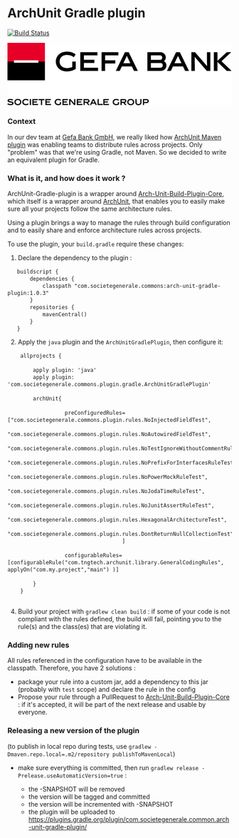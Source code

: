 # ArchUnit Gradle plugin

[![Build Status](https://travis-ci.org/societe-generale/arch-unit-gradle-plugin.svg?branch=master)](https://travis-ci.org/societe-generale/arch-unit-gradle-plugin)



<p align="center">
  <img src="./gefa_logo.png" title="Gefa Bank Logo">
</p>


### Context

In our dev team at [Gefa Bank GmbH](https://www.gefa-bank.de/), we really liked how [ArchUnit Maven plugin](https://github.com/societe-generale/arch-unit-maven-plugin) was enabling teams to distribute rules across projects. Only "problem" was that we're using Gradle, not Maven. So we decided to write an equivalent plugin for Gradle. 

### What is it, and how does it work ?

ArchUnit-Gradle-plugin is a wrapper around [Arch-Unit-Build-Plugin-Core](https://github.com/societe-generale/arch-unit-build-plugin-core), which itself is a wrapper around [ArchUnit](https://www.archunit.org/), that enables you to easily make sure all your projects follow the same architecture rules.
 
Using a plugin brings a way to manage the rules through build configuration and to easily share and enforce architecture rules across projects. 

To use the plugin, your `build.gradle` require these changes:

1. Declare the dependency to the plugin :

```Gradle
   buildscript {
       dependencies {
           classpath "com.societegenerale.commons:arch-unit-gradle-plugin:1.0.3"
       }
       repositories {
           mavenCentral()
       }
   }
```

2. Apply the `java` plugin and the `ArchUnitGradlePlugin`, then configure it:

```Gradle
    allprojects {
    
        apply plugin: 'java'
        apply plugin: 'com.societegenerale.commons.plugin.gradle.ArchUnitGradlePlugin'
    
        archUnit{
        
                  preConfiguredRules=["com.societegenerale.commons.plugin.rules.NoInjectedFieldTest",
                            "com.societegenerale.commons.plugin.rules.NoAutowiredFieldTest",
                            "com.societegenerale.commons.plugin.rules.NoTestIgnoreWithoutCommentRuleTest",
                            "com.societegenerale.commons.plugin.rules.NoPrefixForInterfacesRuleTest",
                            "com.societegenerale.commons.plugin.rules.NoPowerMockRuleTest",
                            "com.societegenerale.commons.plugin.rules.NoJodaTimeRuleTest",
                            "com.societegenerale.commons.plugin.rules.NoJunitAssertRuleTest",
                            "com.societegenerale.commons.plugin.rules.HexagonalArchitectureTest",
                            "com.societegenerale.commons.plugin.rules.DontReturnNullCollectionTest"
                                    ]

                  configurableRules=[configurableRule("com.tngtech.archunit.library.GeneralCodingRules", applyOn("com.my.project","main") )]
  
        }
    }
    
```
  
4. Build your project with `gradlew clean build` : if some of your code is not compliant with the rules defined, the build will fail, pointing you to the rule(s) and the class(es) that are violating it.

### Adding new rules

All rules referenced in the configuration have to be available in the classpath. Therefore, you have 2 solutions : 
- package your rule into a custom jar, add a dependency to this jar (probably with `test` scope) and declare the rule in the config
- Propose your rule through a PullRequest to [Arch-Unit-Build-Plugin-Core](https://github.com/societe-generale/arch-unit-build-plugin-core) : if it's accepted, it will be part of the next release and usable by everyone. 

### Releasing a new version of the plugin

(to publish in local repo during tests, use `gradlew -Dmaven.repo.local=.m2/repository publishToMavenLocal`)

- make sure everything is committed, then run `gradlew release -Prelease.useAutomaticVersion=true` : 

  - the -SNAPSHOT will be removed
  - the version will be tagged and committed
  - the version will be incremented with -SNAPSHOT
  - the plugin will be uploaded to https://plugins.gradle.org/plugin/com.societegenerale.common.arch-unit-gradle-plugin/   
  
